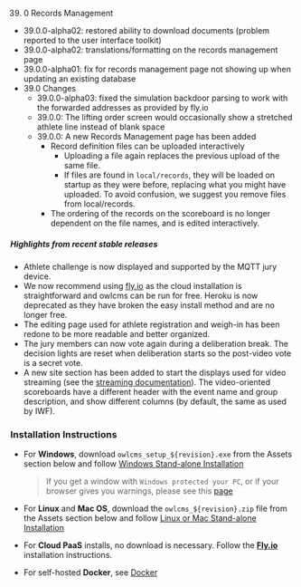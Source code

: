 39. 0 Records Management

- 39.0.0-alpha02: restored ability to download documents (problem reported to the user interface toolkit)
- 39.0.0-alpha02: translations/formatting on the records management page
- 39.0.0-alpha01: fix for records management page not showing up when updating an existing database
- 39.0 Changes
  - 39.0.0-alpha03: fixed the simulation backdoor parsing to work with the forwarded addresses as provided by fly.io
  - 39.0.0: The lifting order screen would occasionally show a stretched athlete line instead of blank space
  - 39.0.0:  A new Records Management page has been added
    - Record definition files can be uploaded interactively 
      - Uploading a file again replaces the previous upload of the same file.
      - If files are found in `local/records`, they will be loaded on startup as they were before, replacing what you might have uploaded.  To avoid confusion, we suggest you remove files from local/records.
    - The ordering of the records on the scoreboard is no longer dependent on the file names, and is edited interactively.


##### Highlights from recent stable releases

- Athlete challenge is now displayed and supported by the MQTT jury device.
- We now recommend using [fly.io](https://${env.REPO_OWNER}.github.io/${env.O_REPO_NAME}/#/Fly) as the cloud installation is straightforward and owlcms can be run for free. Heroku is now deprecated as they have broken the easy install method and are no longer free.
- The editing page used for athlete registration and weigh-in has been redone to be more readable and better organized.
- The jury members can now vote again during a deliberation break. The decision lights are reset when deliberation starts so the post-video vote is a secret vote. 
- A new site section has been added to start the displays used for video streaming (see the [streaming documentation](https://${env.REPO_OWNER}.github.io/${env.O_REPO_NAME}/#/OBS?id=_2-setup-owlcms-with-some-data)). The video-oriented scoreboards have a different header with the event name and group description, and show different columns (by default, the same as used by IWF).


### **Installation Instructions**

  - For **Windows**, download `owlcms_setup_${revision}.exe` from the Assets section below and follow [Windows Stand-alone Installation](https://${env.REPO_OWNER}.github.io/${env.O_REPO_NAME}/#/LocalWindowsSetup)

    > If you get a window with `Windows protected your PC`, or if your browser gives you warnings, please see this [page](https://owlcms.github.io/owlcms4-prerelease/#/DefenderOff)

  - For **Linux** and **Mac OS**, download the `owlcms_${revision}.zip` file from the Assets section below and follow [Linux or Mac Stand-alone Installation](https://${env.REPO_OWNER}.github.io/${env.O_REPO_NAME}/#/LocalLinuxMacSetup)

  - For **Cloud PaaS** installs, no download is necessary. Follow the **[Fly.io](https://${env.REPO_OWNER}.github.io/${env.O_REPO_NAME}/#Fly)** installation instructions.

  - For self-hosted **Docker**, see [Docker](https://${env.REPO_OWNER}.github.io/${env.O_REPO_NAME}/#/LocalWindowsSetup)
